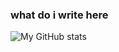 ### what do i write here
![My GitHub stats](https://github-readme-stats.vercel.app/api?username=judahtegart&theme=radical)
